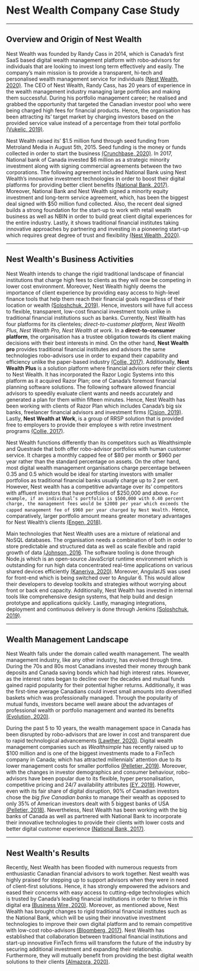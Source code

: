 # Nest Wealth Company Case Study
---

## Overview and Origin of Nest Wealth 

Nest Wealth was founded by Randy Cass in 2014, which is Canada’s first SaaS based digital wealth management platform with robo-advisors for individuals that are looking to invest long term effectively and easily. The company’s main mission is to provide a transparent, hi-tech and personalised wealth management service for individuals [(Nest Wealth, 2020)](https://www.nestwealth.com/about). The CEO of Nest Wealth, Randy Cass, has 20 years of experience in the wealth management industry managing large portfolios and making them successful. During his portfolio management career; he realised and grabbed the opportunity that targeted the Canadian investor pool who were being charged high fees for financial products. Hence, the organisation has been attracting its’ target market by charging investors based on the provided service value instead of a percentage from their total portfolio [(Vukelic, 2019)](https://www.ivey.uwo.ca/scotiabank-digital-banking-lab/canada-fintech/wealth-management/nest-wealth/).


Nest Wealth raised its’ $1.5 million fund through seed funding from Metroland Media in August 5th, 2015. Seed funding is the money or funds collected in order to start the business [(Crunchbase, 2020)](https://www.crunchbase.com/organization/nest-wealth/company_financials). In 2017, National bank of Canada invested $6 million as a strategic minority investment along with signing commercial agreements between the two corporations. The following agreement included National Bank using Nest Wealth’s innovative investment technologies in order to boost their digital platforms for providing better client benefits [(National Bank, 2017)](https://www.nbc.ca/en/about-us/news/news-room/press-releases/2017/20170421-National-Bank-Minority-Investment-Nest-Wealth.html). Moreover, National Bank and Nest Wealth signed a minority equity investment and long-term service agreement, which, has been the biggest deal signed with $50 million fund collected. Also, the recent deal signed builds a strong foundation for the start-up to work with retail wealth business as well as NBIN in order to build great client digital experiences for the entire industry. Lastly, it shows traditional financial institutes taking innovative approaches by partnering and investing in a pioneering start-up which requires great degree of trust and flexibility [(Nest Wealth, 2020)](https://www2.nestwealth.com/today-is-a-big-day-in-the-history-of-nest-wealth/). 

---
## Nest Wealth's Business Activities

Nest Wealth intends to change the rigid traditional landscape of financial institutions that charge high fees to clients as they will now be competing in lower cost environment. Moreover, Nest Wealth highly deems the importance of client experience by providing easy access to high-level finance tools that help them reach their financial goals regardless of their location or wealth [(Soloshchuk, 2019)](https://wealth.insart.com/nest-wealth/#:~:text=Main%20technologies,end%20was%20written%20in%20AngularJS.). Hence, investors will have full access to flexible, transparent, low-cost financial investment tools unlike in traditional financial institutions such as banks. Currently, Nest Wealth has four platforms for its clienteles; *direct-to-customer platform, Nest Wealth Plus, Nest Wealth Pro, Nest Wealth at work*. In a **direct-to-consumer platform**, the organisation has a trustee obligation towards its client making decisions with their best interests in mind. On the other hand, **Nest Wealth pro** provides traditional financial institutes and advisors the same technologies robo-advisors use in order to expand their capability and efficiency unlike the paper-based industry [(Collie, 2017)](https://www.investmentexecutive.com/news/industry-news/nest-wealth-and-national-bank-expand-partnership/). Additionally, **Nest Wealth Plus** is a solution platform where financial advisors refer their clients to Nest Wealth. It has incorporated the Razor Logic Systems into this platform as it acquired Razor Plan; one of Canada’s foremost financial planning software solutions. The following software allowed financial advisors to speedily evaluate client wants and needs accurately and generated a plan for them within fifteen minutes. Hence, Nest Wealth has been working with clients of Razor Plan which includes Canada’s big six banks, freelancer financial advisors and investment firms [(Cision, 2019)](https://www.newswire.ca/news-releases/nest-wealth-acquires-razor-logic-systems-becoming-first-b2b-digital-wealth-management-platform-to-offer-both-professional-investment-solutions-and-sophisticated-financial-planning-capabilities-879777068.html). Lastly, **Nest Wealth at Work**, is a group of RRSP solution that is provided free to employers to provide their employee s with retire investment programs [(Collie, 2017)](https://www.investmentexecutive.com/news/industry-news/nest-wealth-and-national-bank-expand-partnership/).


Nest Wealth functions differently than its competitors such as Wealthsimple and Questrade that both offer robo-advisor portfolios with human customer service. It charges a monthly capped fee of $80 per month or $960 per year rather than the standard percentage on assets. On the other hand, most digital wealth management organisations charge percentage between 0.35 and 0.5 which would be ideal for starting investors with smaller portfolios as traditional financial banks usually charge up to 2 per cent. However, Nest wealth has a competitive advantage over its’ competitors with affluent investors that have portfolios of $250,000 and above. `For example, if an individual’s portfolio is $500,000 with 0.40 percent charge, the management fees would be $2000 per year which exceeds the capped management fee of $960 per year charged by Nest Wealth.` Hence, comparatively, larger portfolio amount means greater monetary advantages for Nest Wealth’s clients [(Engen, 2018)](https://boomerandecho.com/nest-wealth-robo-investing-solution-for-affluent-investors/). 


Main technologies that Nest Wealth uses are a mixture of relational and NoSQL databases. The organisation needs a combination of both in order to store predictable and structured data as well as scale flexible and rapid growth of data [(Johnson, 2016](https://resources.whitesourcesoftware.com/blog-whitesource/when-to-consider-a-nosql-vs-relational-database). The software tooling is done through Node.js which is an open-source JavaScript runtime environment which is outstanding for run high data concentrated real-time applications on various shared devices efficiently [(Kaneriya, 2020)](https://www.simform.com/what-is-node-js/). Moreover, AngularJS was used for front-end which is being switched over to Angular 6. This would allow their developers to develop toolkits and strategies without worrying about front or back end capacity. Additionally, Nest Wealth has invested in internal tools like comprehensive design systems, that help build and design prototype and applications quickly. Lastly, managing integrations, deployment and continuous delivery is done through Jenkins [(Soloshchuk, 2019)](https://wealth.insart.com/nest-wealth/#:~:text=Main%20technologies,end%20was%20written%20in%20AngularJS).

---
## Wealth Management Landscape

Nest Wealth falls under the domain called wealth management. The wealth management industry, like any other industry, has evolved through time. During the 70s and 80s most Canadians invested their money through bank deposits and Canada saving bonds which had high interest rates. However, as the interest rates began to decline over the decades and mutual funds gained rapid popularity for their potential higher returns. Additionally, it was the first-time average Canadians could invest small amounts into diversified baskets which was professionally managed. Through the popularity of mutual funds, investors became well aware about the advantages of professional wealth or portfolio management and wanted its benefits [(Evolution, 2020)](https://evolutionsolutions.ca/the-evolution-of-investment-management-in-canada/). 


During the past 5 to 10 years, the wealth management space in Canada has been disrupted by robo-advisors that are lower in cost and transparent due to rapid technological advancements [(Lawther, 2020)](https://international-adviser.com/robo-vs-financial-advice-battle-of-the-canadian-wealth-market/). Digital wealth management companies such as *Wealthsimple* has recently raised up to $100 million and is one of the biggest investments made to a FinTech company in Canada; which has attracted millennials’ attention due to its lower management costs for smaller portfolios [(Pelletier, 2019)](https://www.linkedin.com/pulse/evolution-canadas-wealth-management-industry-martin-pelletier-cfa/). Moreover, with the changes in investor demographics and consumer behaviour, robo-advisors have been popular due to its flexible, hyper personalisation, competitive pricing and 24/7 availability attributes [(EY, 2019)](https://www.newswire.ca/news-releases/44-of-canadians-plan-to-switch-wealth-management-firms-in-the-next-three-years-875583493.html). However, even with its fair share of digital disruption, 90% of Canadian investors chose the *big five Canadian banks* to manage their wealth as opposed to only 35% of American investors dealt with 5 biggest banks of USA [(Pelletier, 2018)](https://financialpost.com/investing/investing-pro/why-canadas-wealth-management-sector-is-ripe-for-disruption). Nevertheless, Nest Wealth has been working with the big banks of Canada as well as partnered with National Bank to incorporate their innovative technologies to provide their clients with lower costs and better digital customer experience [(National Bank, 2017)](https://www.nbc.ca/en/about-us/news/news-room/press-releases/2017/20170421-National-Bank-Minority-Investment-Nest-Wealth.html).

---
## Nest Wealth's Results

Recently, Nest Wealth has been flooded with numerous requests from enthusiastic Canadian financial advisors to work together. Nest wealth was highly praised for stepping up to support advisors when they were in need of client-first solutions. Hence, it has strongly empowered the advisors and eased their concerns with easy access to cutting-edge technologies which is trusted by Canada’s leading financial institutions in order to thrive in this digital era [(Business Wire, 2020)](https://www.businesswire.com/news/home/20200717005046/en/Nest-Wealth-Steps-up-to-Support-Independent-Advisors-Holding-Forstrong-Global-Portfolios). Moreover, as mentioned above, Nest Wealth has brought changes to rigid traditional financial institutes such as the National Bank, which will be using their innovative investment technologies to improve their own digital platform and to remain competitive with low-cost robo-advisors [(Bloomberg, 2017)](https://www.bnnbloomberg.ca/national-bank-takes-minority-stake-in-robo-advisor-nest-wealth-1.730747). Nest Wealth has established that collaboration between traditional financial institutions and start-up innovative FinTech firms will transform the future of the industry by securing additional investment and expanding their relationship. Furthermore, they will mutually benefit from providing the best digital wealth solutions to their clients [(Almazora, 2020)](https://www.wealthprofessional.ca/news/industry-news/national-bank-and-nest-wealth-announce-expanded-partnership/331236).

